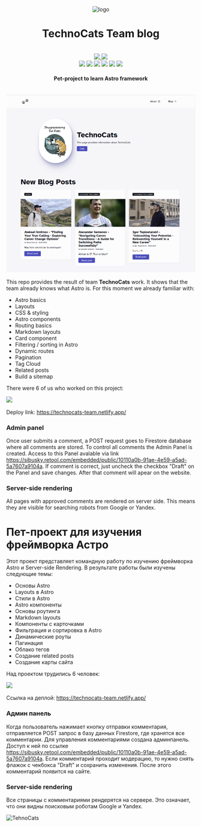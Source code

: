<div align='center'>
  <img width='64' src='./src/icons/logomark.svg' alt='logo'/>

  <h1>TechnoCats Team blog</h1>
  
  <br/>
  
  <a href='https://technocats-team.teplostanski.dev/'>
    <img src='https://img.shields.io/website?down_color=red&down_message=offline&label=technocats-team.teplostanski.dev&style=for-the-badge&up_color=green&up_message=online&url=https%3A%2F%2Ftechnocats-team.teplostanski.dev'/>
  </a>
  <a href='https://technocats-team.netlify.app/'>
    <img src='https://img.shields.io/website?down_color=red&down_message=offline&label=technocats-team.netlify.app&style=for-the-badge&up_color=green&up_message=online&url=https%3A%2F%2Ftechnocats-team.netlify.app'/>
  </a>

  <br/>
  
  <img src='https://img.shields.io/badge/-astro.js-0d1117?style=for-the-badge&logo=astro'/>
  <img src='https://img.shields.io/badge/-react-0d1117?style=for-the-badge&logo=react'/>
  <img src='https://img.shields.io/badge/-css3-0d1117?style=for-the-badge&logo=css3'/>
  <img src='https://img.shields.io/badge/-html5-0d1117?style=for-the-badge&logo=html5'/>
  <img src='https://img.shields.io/badge/-firebase-0d1117?style=for-the-badge&logo=firebase'/>
  <img src='https://img.shields.io/badge/-netlify-0d1117?style=for-the-badge&logo=netlify'/>
  <h4>Pet-project to learn Astro framework</h4>
  
  <br/>
  <img src='./src/assets/screenshot.png' alt='screenshot' />
</div>

This repo provides the result of team **TechnoCats** work. It shows that the team already knows what Astro is. For this moment we already familiar with:

- Astro basics
- Layouts
- CSS & styling
- Astro components
- Routing basics
- Markdown layouts
- Card component
- Filtering / sorting in Astro
- Dynamic routes
- Pagination
- Tag Cloud
- Related posts
- Build a sitemap

There were 6 of us who worked on this project:

<a href="https://github.com/Sibusky/technocats-astro-blog/graphs/contributors">
  <img src="https://contrib.rocks/image?repo=Sibusky/technocats-astro-blog" />
</a>

Deploy link: https://technocats-team.netlify.app/

### Admin panel

Once user submits a comment, a POST request goes to Firestore database where all comments are stored. To control all comments the Admin Panel is created. Access to this Panel avalable via link https://sibusky.retool.com/embedded/public/10110a0b-91ae-4e59-a5ad-5a7607a9104a. If comment is correct, just uncheck the checkbox "Draft" on the Panel and save changes. After that comment will apear on the website.

### Server-side rendering

All pages with approved comments are rendered on server side. This means they are visible for searching robots from Google or Yandex.

# Пет-проект для изучения фреймворка Астро

Этот проект представляет командную работу по изучению фреймворка Astro и Server-side Rendering. В результате работы были изучены следующие темы:

- Основы Astro
- Layouts в Astro
- Стили в Astro
- Astro компоненты
- Основы роутинга
- Markdown layouts
- Компоненты с карточками
- Фильтрация и сортировка в Astro
- Динамические роуты
- Пагинация
- Облако тегов
- Создание related posts
- Создание карты сайта

Над проектом трудились 6 человек:

<a href="https://github.com/Sibusky/technocats-astro-blog/graphs/contributors">
  <img src="https://contrib.rocks/image?repo=Sibusky/technocats-astro-blog" />
</a>

Ссылка на деплой: https://technocats-team.netlify.app/

### Админ панель

Когда пользователь нажимает кнопку отправки комментария, отправляется POST запрос в базу данных Firestore, где хранятся все комментарии. Для управления комментариями создана админпанель. Доступ к ней по ссылке https://sibusky.retool.com/embedded/public/10110a0b-91ae-4e59-a5ad-5a7607a9104a. Если комментарий проходит модерацию, то нужно снять флажок с чекбокса "Draft" и сохранить изменения. После этого комментарий появится на сайте.

### Server-side rendering

Все страницы с комментариями рендерятся на сервере. Это означает, что они видны поисковым роботам Google и Yandex.

<image src="./public/images/technoCats.jpg" alt="TehnoCats" width="304" height="374">
